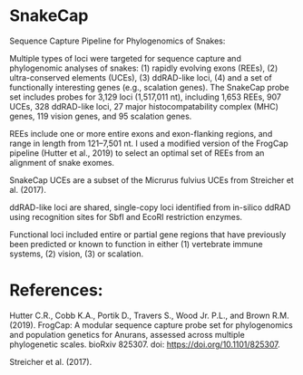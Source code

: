 # SnakeCap
Sequence Capture Pipeline for Phylogenomics of Snakes:

Multiple types of loci were targeted for sequence capture and phylogenomic analyses of snakes: (1) rapidly evolving exons (REEs), (2) ultra-conserved elements (UCEs), (3) ddRAD-like loci, (4) and a set of functionally interesting genes (e.g., scalation genes). The SnakeCap probe set includes probes for 3,129 loci (1,517,011 nt), including 1,653 REEs, 907 UCEs, 328 ddRAD-like loci, 27 major histocompatability complex (MHC) genes, 119 vision genes, and 95 scalation genes.

REEs include one or more entire exons and exon-flanking regions, and range in length from 121–7,501 nt. I used a modified version of the FrogCap pipeline (Hutter et al., 2019) to select an optimal set of REEs from an alignment of snake exomes.

SnakeCap UCEs are a subset of the Micrurus fulvius UCEs from Streicher et al. (2017).

ddRAD-like loci are shared, single-copy loci identified from in-silico ddRAD using recognition sites for SbfI and EcoRI restriction enzymes.

Functional loci included entire or partial gene regions that have previously been predicted or known to function in either (1) vertebrate immune systems, (2) vision, (3) or scalation.

# References:

Hutter C.R., Cobb K.A., Portik D., Travers S., Wood Jr. P.L., and Brown R.M. (2019). FrogCap: A modular sequence capture probe set for phylogenomics and population genetics for Anurans, assessed across multiple phylogenetic scales. bioRxiv 825307. doi: https://doi.org/10.1101/825307.

Streicher et al. (2017).

